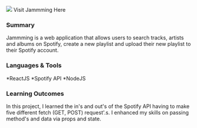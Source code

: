 ![](./homepage.png)
<a src="http://maxccpage-jammming.herokuapp.com">Visit Jammming Here</a>
### Summary

Jammming is a web application that allows users to search tracks, artists and albums on Spotify, create a new playlist and upload their new playlist to their Spotify account.

### Languages & Tools

*ReactJS *Spotify API *NodeJS

### Learning Outcomes

In this project, I learned the in's and out's of the Spotify API having to make five different fetch (GET, POST) request'.s. I enhanced my skills on passing method's and data via props and state.
